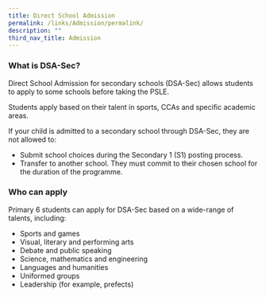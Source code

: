 ```yaml
---
title: Direct School Admission
permalink: /links/Admission/permalink/
description: ""
third_nav_title: Admission
---
```

### What is DSA-Sec?


Direct School Admission for secondary schools (DSA-Sec) allows students to apply to some schools before taking the PSLE.

Students apply based on their talent in sports, CCAs and specific academic areas.

If your child is admitted to a secondary school through DSA-Sec, they are not allowed to:

*   Submit school choices during the Secondary 1 (S1) posting process.
*   Transfer to another school. They must commit to their chosen school for the duration of the programme.

### Who can apply


Primary 6 students can apply for DSA-Sec based on a wide-range of talents, including:

*   Sports and games
*   Visual, literary and performing arts
*   Debate and public speaking
*   Science, mathematics and engineering
*   Languages and humanities
*   Uniformed groups
*   Leadership (for example, prefects)